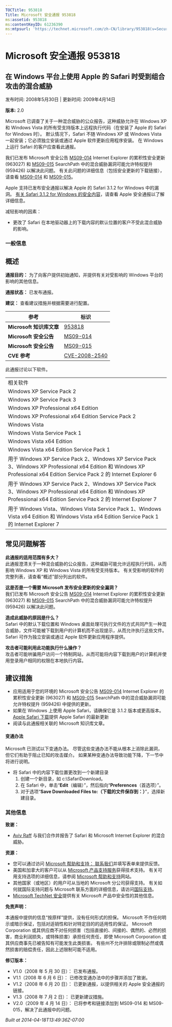 ```yaml
---
TOCTitle: 953818
Title: Microsoft 安全通报 953818
ms:assetid: 953818
ms:contentKeyID: 61236390
ms:mtpsurl: 'https://technet.microsoft.com/zh-CN/library/953818(v=Security.10)'
---
```




Microsoft 安全通报 953818
=========================

在 Windows 平台上使用 Apple 的 Safari 时受到组合攻击的混合威胁
--------------------------------------------------------------

发布时间: 2008年5月30日 | 更新时间: 2009年4月14日

**版本:** 2.0

Microsoft 已调查了关于一种混合威胁的公众报告，这种威胁允许在 Windows XP 和 Windows Vista 的所有受支持版本上远程执行代码（在安装了 Apple 的 Safari for Windows 时）。 默认情况下，Safari 不随 Windows XP 或 Windows Vista 一起安装；它必须独立安装或通过 Apple 软件更新应用程序安装。 在 Windows 上运行 Safari 的客户应查看此通报。

我们已发布 Microsoft 安全公告 [MS09-014](https://go.microsoft.com/fwlink/?linkid=146659) Internet Explorer 的累积性安全更新 (963027) 和 [MS09-015](https://go.microsoft.com/fwlink/?linkid=146803) SearchPath 中的混合威胁漏洞可能允许特权提升 (959426) 以解决此问题。 有关此问题的详细信息（包括安全更新的下载链接），请查看 [MS09-014](https://go.microsoft.com/fwlink/?linkid=146659) 和 [MS09-015](https://go.microsoft.com/fwlink/?linkid=146803)。

Apple 支持已发布安全通报以解决 Apple 的 Safari 3.1.2 for Windows 中的漏洞。 [有关 Safari 3.1.2 for Windows 的安全内容](https://support.apple.com/kb/ht2092)，请查看 Apple 安全通报以了解详细信息。

减轻影响的因素：

-   更改了 Safari 在本地驱动器上的下载内容的默认位置的客户不受此混合威胁的影响。

### 一般信息

概述
----


**通报目的：** 为了向客户提供初始通知，并提供有关对受影响的 Windows 平台的影响的其他信息。

**通报状态：** 已发布通报。

**建议：** 查看建议措施并根据需要进行配置。

| 参考                     | 标识                                                                             |
|--------------------------|----------------------------------------------------------------------------------|
| **Microsoft 知识库文章** | [953818](https://support.microsoft.com/kb/953818)                                 |
| **Microsoft 安全公告**   | [MS09-014](https://go.microsoft.com/fwlink/?linkid=146659)                        |
| **Microsoft 安全公告**   | [MS09-015](https://go.microsoft.com/fwlink/?linkid=146803)                        |
| **CVE 参考**             | [CVE-2008-2540](https://www.cve.mitre.org/cgi-bin/cvename.cgi?name=cve-2008-2540) |

此通报讨论以下软件。

|                                                                                                                                                                             |
|-----------------------------------------------------------------------------------------------------------------------------------------------------------------------------|
| 相关软件                                                                                                                                                                    |
| Windows XP Service Pack 2                                                                                                                                                   |
| Windows XP Service Pack 3                                                                                                                                                   |
| Windows XP Professional x64 Edition                                                                                                                                         |
| Windows XP Professional x64 Edition Service Pack 2                                                                                                                          |
| Windows Vista                                                                                                                                                               |
| Windows Vista Service Pack 1                                                                                                                                                |
| Windows Vista x64 Edition                                                                                                                                                   |
| Windows Vista x64 Edition Service Pack 1                                                                                                                                    |
| 用于 Windows XP Service Pack 2、Windows XP Service Pack 3、Windows XP Professional x64 Edition 和 Windows XP Professional x64 Edition Service Pack 2 的 Internet Explorer 6 |
| 用于 Windows XP Service Pack 2、Windows XP Service Pack 3、Windows XP Professional x64 Edition 和 Windows XP Professional x64 Edition Service Pack 2 的 Internet Explorer 7 |
| 用于 Windows Vista、Windows Vista Service Pack 1、Windows Vista x64 Edition 和 Windows Vista x64 Edition Service Pack 1 的 Internet Explorer 7                              |

常见问题解答
------------


**此通报的适用范围有多大？**  
此通报澄清关于一种混合威胁的公众报告，这种威胁可能允许远程执行代码，从而影响 Windows XP 和 Windows Vista 的所有受支持版本。 有关受影响的软件的完整列表，请查看“概述”部分列出的软件。

**这是否是一个需要 Microsoft 发布安全更新的安全漏洞？**  
我们已发布 Microsoft 安全公告 [MS09-014](https://go.microsoft.com/fwlink/?linkid=146659) Internet Explorer 的累积性安全更新 (963027) 和 [MS09-015](https://go.microsoft.com/fwlink/?linkid=146803) SearchPath 中的混合威胁漏洞可能允许特权提升 (959426) 以解决此问题。

**造成此威胁的原因是什么？**  
Safari 中的默认下载位置和 Windows 桌面处理可执行文件的方式共同产生一种混合威胁，文件可能被下载到用户的计算机而不出现提示，从而允许执行这些文件。 Safari 可作为独立安装或通过 Apple 软件更新应用程序提供。

**攻击者可能利用此功能执行什么操作？**  
攻击者可能哄骗用户访问一个特制网站，从而可能将内容下载到用户的计算机并使用登录用户相同的权限在本地执行内容。

建议措施
--------


-   应用适用于您的环境的 Microsoft 安全公告 [MS09-014](https://go.microsoft.com/fwlink/?linkid=146659) Internet Explorer 的累积性安全更新 (963027) 和 [MS09-015](https://go.microsoft.com/fwlink/?linkid=146803) SearchPath 中的混合威胁漏洞可能允许特权提升 (959426) 中提供的更新。
-   如果在 Windows 上使用 Apple Safari，请确保它是 3.1.2 版本或更高版本。 [Apple Safari 下载](https://www.apple.com/safari/download/)提供 Apple Safari 的最新更新
-   阅读与此通报相关联的 Microsoft 知识库文章。

#### 变通办法

Microsoft 已测试以下变通办法。 尽管这些变通办法不能从根本上消除此漏洞，但它们有助于阻止已知的攻击媒介。 如果某种变通办法导致功能下降，下一节中将进行说明。

-   将 Safari 中的内容下载位置更改到一个新建目录
    1.  创建一个新目录，如 c:\\SafariDownload。
    2.  在 Safari 中，单击“**Edit**（编辑）”，然后指向“**Preferences**（首选项）”。
    3.  对于选项“**Save Downloaded Files to:（下载的文件保存到：）**”，选择新建目录。

### 其他信息

**致谢：**

-   [Aviv Raff](https://aviv.raffon.net/) 与我们合作并报告了 Safari 和 Microsoft Internet Explorer 的混合威胁。

**资源：**

-   您可以通过访问 [Microsoft 帮助和支持： 联系我们](https://support.microsoft.com/common/survey.aspx?scid=sw;en;1257&amp;showpage=1&amp;ws=technet&amp;sd=tech)并填写表单来提供反馈。
-   美国和加拿大的客户可以从 [Microsoft 产品支持服务](https://go.microsoft.com/fwlink/?linkid=21131)获得技术支持。 有关可用支持选项的详细信息，请参阅 [Microsoft 帮助和支持](https://support.microsoft.com/default.aspx?ln=zh-cn)网站。
-   其他国家（或地区）的用户可从当地的 Microsoft 分公司获得支持。 有关如何就国际支持问题与 Microsoft 联系方面的详细信息，请访问[国际支持](https://go.microsoft.com/fwlink/?linkid=21155)。
-   [Microsoft TechNet 安全](https://go.microsoft.com/fwlink/?linkid=21132)提供有关 Microsoft 产品中安全性的其他信息。

**免责声明：**

本通报中提供的信息“按原样”提供，没有任何形式的担保。 Microsoft 不作任何明示或暗示保证，包括对适销性和针对特定目的的适用性的保证。 Microsoft Corporation 或其供应商不对任何损害（包括直接的、间接的、偶然的、必然的损害，商业利润损失，或特殊损害）承担任何责任，即使 Microsoft Corporation 或其供应商事先已被告知有可能发生此类损害。 有些州不允许排除或限制必然或偶然损害的赔偿责任，因此上述限制可能不适用。

**修订版本：**

-   V1.0（2008 年 5 月 30 日）： 已发布通报。
-   V1.1（2008 年 6 月 6 日）： 已修改变通办法中的步骤并添加了致谢。
-   V1.2（2008 年 6 月 20 日）： 已更新通报，以提供相关的 Apple 安全通报的链接。
-   V1.3（2008 年 7 月 2 日）： 已更新建议措施。
-   V2.0（2009 年 4 月 14 日）： 已将参考和链接添加到 MS09-014 和 MS09-015，解决了此通报中的问题。

*Built at 2014-04-18T13:49:36Z-07:00*
